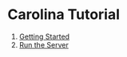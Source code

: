 
# Carolina Tutorial #

1. [Getting Started](GETTING_STARTED.md)
1. [Run the Server](tutorial/TUTORIAL001.md)
